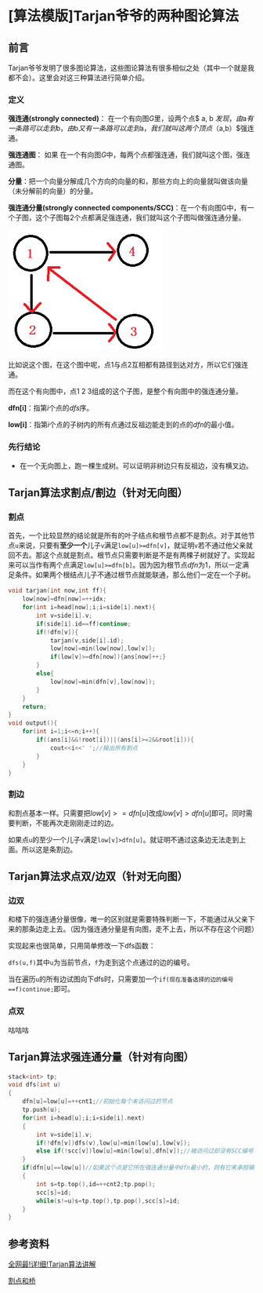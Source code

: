 # [算法模版]Tarjan爷爷的两种图论算法

## 前言

Tarjan爷爷发明了很多图论算法，这些图论算法有很多相似之处（其中一个就是我都不会）。这里会对这三种算法进行简单介绍。

### 定义

**强连通(strongly connected)**： 在一个有向图$G$里，设两个点$ a, b $发现，由$a$有一条路可以走到$b$，由$b$又有一条路可以走到$a$，我们就叫这两个顶点$（a,b）$强连通。

**强连通图**： 如果 在一个有向图$G$中，每两个点都强连通，我们就叫这个图，强连通图。

**分量**：把一个向量分解成几个方向的向量的和，那些方向上的向量就叫做该向量（未分解前的向量）的分量。

**强连通分量(strongly connected components/SCC)**：在一个有向图G中，有一个子图，这个子图每2个点都满足强连通，我们就叫这个子图叫做强连通分量。

![1022747-20160916163652617-1655492702](pic/Tarjan爷爷的几种图论算法-1.png)

比如说这个图，在这个图中呢，点1与点2互相都有路径到达对方，所以它们强连通。

而在这个有向图中，点1 2 3组成的这个子图，是整个有向图中的强连通分量。

**dfn[i]**：指第$i$个点的$dfs$序。

**low[i]**：指第$i$个点的子树内的所有点通过反祖边能走到的点的$dfn$的最小值。

### 先行结论

- 在一个无向图上，跑一棵生成树。可以证明非树边只有反祖边，没有横叉边。

## Tarjan算法求割点/割边（针对无向图）

### 割点

首先，一个比较显然的结论就是所有的叶子结点和根节点都不是割点。对于其他节点`u`来说，只要有**至少一个**儿子`v`满足`low[u]>=dfn[v]`，就证明`v`若不通过他父亲就回不去。那这个点就是割点。根节点只需要判断是不是有两棵子树就好了。实现起来可以当作有两个点满足`low[u]>=dfn[b]`。因为因为根节点$dfn$为1，所以一定满足条件。如果两个根结点儿子不通过根节点就能联通，那么他们一定在一个子树。

```cpp
void tarjan(int now,int ff){
    low[now]=dfn[now]=++idx;
    for(int i=head[now];i;i=side[i].next){
        int v=side[i].v;
      	if(side[i].id==ff)continue;
        if(!dfn[v]){
            tarjan(v,side[i].id);
            low[now]=min(low[now],low[v]);
            if(low[v]>=dfn[now]){ans[now]++;}
        }
        else{
            low[now]=min(dfn[v],low[now]);
        }
    }
    return;
}
void output(){
	for(int i=1;i<=n;i++){
        if((ans[i]&&!root[i])||(ans[i]>=2&&root[i])){
            cout<<i<<' ';//输出所有割点
        }
    }
} 
```

### 割边

和割点基本一样。只需要把$low[v]>=dfn[u]$改成$low[v]>dfn[u]$即可。同时需要判断，不能再次走刚刚走过的边。

如果点`u`的至少一个儿子`v`满足`low[v]>dfn[u]`。就证明不通过这条边无法走到上面。所以这是条割边。

## Tarjan算法求点双/边双（针对无向图）

### 边双

和楼下的强连通分量很像，唯一的区别就是需要特殊判断一下，不能通过从父亲下来的那条边走上去。（因为强连通分量是有向图，走不上去，所以不存在这个问题）

实现起来也很简单，只用简单修改一下dfs函数：

`dfs(u,f)`其中`u`为当前节点，`f`为走到这个点通过的边的编号。

当在遍历`u`的所有边试图向下dfs时，只需要加一个`if(现在准备选择的边的编号==f)continue;`即可。

### 点双

咕咕咕

## Tarjan算法求强连通分量（针对有向图）

```cpp
stack<int> tp;
void dfs(int u)
{
    dfn[u]=low[u]=++cnt1;//初始化每个未访问过的节点
    tp.push(u);
    for(int i=head[u];i;i=side[i].next)
    {
        int v=side[i].v;
        if(!dfn[v])dfs(v),low[u]=min(low[u],low[v]);
        else if(!scc[v])low[u]=min(low[u],dfn[v]);//被访问过却没有SCC编号（在栈里），证明在同一个强连通分量。因为栈维护的是一条有一个节点到它儿子的路径。所以如果栈顶的点u到栈中任意一点v有边。就证明存在u到v的一个环。
    }
    if(dfn[u]==low[u])//如果这个点是它所在强连通分量中dfn最小的，则有它来承担输出整个SCC的任务
    {
        int s=tp.top(),id=++cnt2;tp.pop();
        scc[s]=id;
        while(s!=u)s=tp.top(),tp.pop(),scc[s]=id;
    }
}
```

## 参考资料

[全网最!详!细!Tarjan算法讲解](https://blog.csdn.net/hurmishine/article/details/75248876)

[割点和桥](https://oi-wiki.org/graph/bridge/)